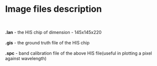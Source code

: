 # Image files description
<br>

**.lan** - the HIS chip of dimension - 145x145x220<br><br> 
**.gis** - the ground truth file of the HIS chip<br><br>
**.spc** - band calibration file of the above HIS file(useful in plotting a pixel against wavelength)
